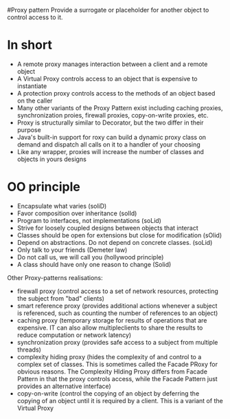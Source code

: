 #Proxy pattern
Provide a surrogate or placeholder for another object to control access to it.



In short
=
- A remote proxy manages interaction between a client and a remote object
- A Virtual Proxy controls access to an object that is expensive to instantiate
- A protection proxy controls access to the methods of an object based on the caller
- Many other variants of the Proxy Pattern exist including caching proxies, synchronization proies, firewall proxies, copy-on-write proxies, etc.
- Proxy is structurally similar to Decorator, but the two differ in their purpose
- Java's built-in support for roxy can build a dynamic proxy class on demand and dispatch all calls on it to a handler of your choosing
- Like any wrapper, proxies will increase the number of classes and objects in yours designs


OO principle
=
- Encapsulate what varies (soliD)
- Favor composition over inheritance (solId)
- Program to interfaces, not implementations (soLid)
- Strive for loosely coupled designs between objects that interact
- Classes should be open for extensions but close for modification (sOlid)
- Depend on abstractions. Do not depend on concrete classes.  (soLid)
- Only talk to your friends (Demeter law)
- Do not call us, we will call you (hollywood principle)  
- A class should have only one reason to change (Solid)

Other Proxy-patterns realisations:
- firewall proxy (control access to a set of network resources, protecting the subject from "bad" clients)
- smart reference proxy (provides additional actions whenever a subject is referenced, such as counting the number of references to an object)
- caching proxy (temporary storage for results of operations that are expensive. IT can also allow multipleclients to share the results to reduce computation or network latency)
- synchronization proxy (provides safe access to a subject from multiple threads)
- complexity hiding proxy (hides the complexity of and control to a complex set of classes. This is sometimes called the Facade PRoxy for obvious reasons. The Complexity HIding Proxy differs from Facade Pattern in that the proxy controls access, while the Facade Pattern just provides an alternative interface)
- copy-on-write (control the copying of an object by deferring the copying of an object until it is required by a client. This is a variant of the Virtual Proxy

